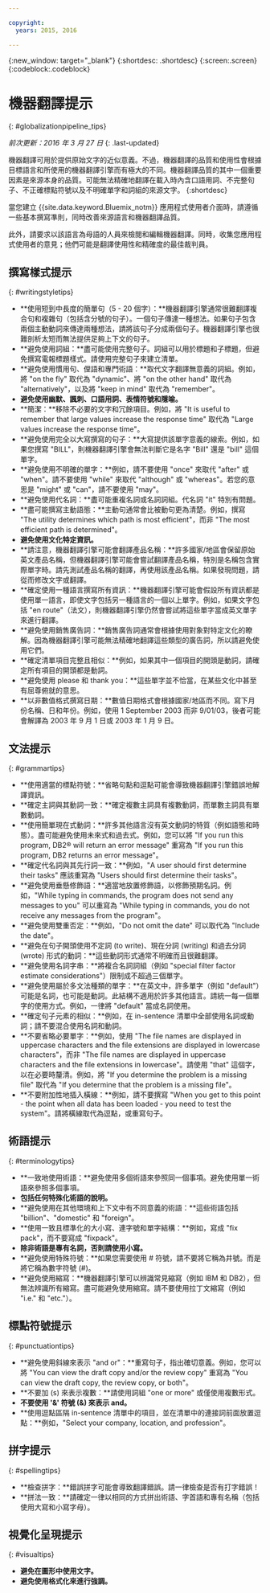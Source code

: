 ```yaml
---

copyright:
  years: 2015, 2016

---
```


{:new_window: target="_blank"}
{:shortdesc: .shortdesc}
{:screen:.screen}
{:codeblock:.codeblock}


# 機器翻譯提示
{: #globalizationpipeline_tips}

*前次更新：2016 年 3 月 27 日*
{: .last-updated}

機器翻譯可用於提供原始文字的近似意義。不過，機器翻譯的品質和使用性會根據目標語言和所使用的機器翻譯引擎而有極大的不同。機器翻譯品質的其中一個重要因素是來源本身的品質。可能無法精確地翻譯在載入時內含口語用詞、不完整句子、不正確標點符號以及不明確單字和詞組的來源文字。
{:shortdesc}

當您建立 {{site.data.keyword.Bluemix_notm}} 應用程式使用者介面時，請遵循一些基本撰寫準則，同時改善來源語言和機器翻譯品質。

此外，請要求以該語言為母語的人員來檢閱和編輯機器翻譯。同時，收集您應用程式使用者的意見；他們可能是翻譯使用性和精確度的最佳裁判員。

## 撰寫樣式提示
{: #writingstyletips}

* **使用短到中長度的簡單句（5 - 20 個字）：**機器翻譯引擎通常很難翻譯複合句和複雜句（包括含分號的句子）。一個句子傳達一種想法。如果句子包含兩個主動動詞來傳達兩種想法，請將該句子分成兩個句子。機器翻譯引擎也很難剖析太短而無法提供足夠上下文的句子。
* **避免使用詞組：**盡可能使用完整句子。詞組可以用於標題和子標題，但避免撰寫電報標題樣式。請使用完整句子來建立清單。
* **避免使用慣用句、俚語和專門術語：**取代文字翻譯無意義的詞組。例如，將 "on the fly" 取代為 "dynamic"、將 "on the other hand" 取代為 "alternatively"，以及將 "keep in mind" 取代為 "remember"。
* **避免使用幽默、諷刺、口語用詞、表情符號和隱喻。**
* **簡潔：**移除不必要的文字和冗餘項目。例如，將 "It is useful to remember that large values increase the response time" 取代為 "Large values increase the response time"。
* **避免使用完全以大寫撰寫的句子：**大寫提供該單字意義的線索。例如，如果您撰寫 "BILL"，則機器翻譯引擎會無法判斷它是名字 "Bill" 還是 "bill" 這個單字。
* **避免使用不明確的單字：**例如，請不要使用 "once" 來取代 "after" 或 "when"。請不要使用 "while" 來取代 "although" 或 "whereas"。若您的意思是 "might" 或 "can"，請不要使用 "may"。
* **避免使用代名詞：**盡可能重複名詞或名詞詞組。代名詞 "it" 特別有問題。
* **盡可能撰寫主動語態：**主動句通常會比被動句更為清楚。例如，撰寫 "The utility determines which path is most efficient"，而非 "The most efficient path is determined"。
* **避免使用文化特定資訊。**
* **請注意，機器翻譯引擎可能會翻譯產品名稱：**許多國家/地區會保留原始英文產品名稱，但機器翻譯引擎可能會嘗試翻譯產品名稱，特別是名稱包含實際單字時。請先測試產品名稱的翻譯，再使用該產品名稱。如果發現問題，請從而修改文字或翻譯。
* **確定使用一種語言撰寫所有資訊：**機器翻譯引擎可能會假設所有資訊都是使用單一語言，即使文字包括另一種語言的一個以上單字。例如，如果文字包括 "en route"（法文），則機器翻譯引擎仍然會嘗試將這些單字當成英文單字來進行翻譯。
* **避免使用銷售廣告詞：**銷售廣告詞通常會根據使用對象對特定文化的瞭解。因為機器翻譯引擎可能無法精確地翻譯這些類型的廣告詞，所以請避免使用它們。
* **確定清單項目完整且相似：**例如，如果其中一個項目的開頭是動詞，請確定所有項目的開頭都是動詞。
* **避免使用 please 和 thank you：**這些單字並不恰當，在某些文化中甚至有屈尊俯就的意思。
* **以非數值格式撰寫日期：**數值日期格式會根據國家/地區而不同。寫下月份名稱、日和年份。例如，使用 1 September 2003 而非 9/01/03，後者可能會解譯為 2003 年 9 月 1 日或 2003 年 1 月 9 日。

## 文法提示
{: #grammartips}

* **使用適當的標點符號：**省略句點和逗點可能會導致機器翻譯引擎錯誤地解譯資訊。
* **確定主詞與其動詞一致：**確定複數主詞具有複數動詞，而單數主詞具有單數動詞。
* **使用簡單現在式動詞：**許多其他語言沒有英文動詞的特質（例如語態和時態）。盡可能避免使用未來式和過去式。例如，您可以將 "If you run this program, DB2® will return an error message" 重寫為 "If you run this program, DB2 returns an error message"。
* **確定代名詞與其先行詞一致：**例如，"A user should first determine their tasks" 應該重寫為 "Users should first determine their tasks"。
* **避免使用垂懸修飾語：**適當地放置修飾語，以修飾預期名詞。例如，"While typing in commands, the program does not send any messages to you" 可以重寫為 "While typing in commands, you do not receive any messages from the program"。
* **避免使用雙重否定：**例如，"Do not omit the date" 可以取代為 "Include the date"。
* **避免在句子開頭使用不定詞 (to write)、現在分詞 (writing) 和過去分詞 (wrote) 形式的動詞：**這些動詞形式通常不明確而且很難翻譯。
* **避免使用名詞字串：**將複合名詞詞組（例如 "special filter factor estimate considerations"）限制成不超過三個單字。
* **避免使用屬於多文法種類的單字：**在英文中，許多單字（例如 "default"）可能是名詞，也可能是動詞。此結構不適用於許多其他語言。請統一每一個單字的使用方式。例如，一律將 "default" 當成名詞使用。
* **確定句子元素的相似：**例如，在 in-sentence 清單中全部使用名詞或動詞；請不要混合使用名詞和動詞。
* **不要省略必要單字：**例如，使用 "The file names are displayed in uppercase characters and the file extensions are displayed in lowercase characters"，而非 "The file names are displayed in uppercase characters and the file extensions in lowercase"。請使用 "that" 這個字，以在必要時釐清。例如，將 "If you determine the problem is a missing file" 取代為 "If you determine that the problem is a missing file"。
* **不要附加性地插入橫線：**例如，請不要撰寫 "When you get to this point - the point when all data has been loaded - you need to test the system"。請將橫線取代為逗點，或重寫句子。
 
## 術語提示
{: #terminologytips}

* **一致地使用術語：**避免使用多個術語來參照同一個事項。避免使用單一術語來參照多個事項。
* **包括任何特殊化術語的說明。**
* **避免使用在其他環境和上下文中有不同意義的術語：**這些術語包括 "billion"、"domestic" 和 "foreign"。
* **使用一致且標準化的大小寫、連字號和單字結構：**例如，寫成 "fix pack"，而不要寫成 "fixpack"。
* **除非術語是專有名詞，否則請使用小寫。**
* **避免使用特殊符號：**如果您需要使用 # 符號，請不要將它稱為井號。而是將它稱為數字符號 (#)。
* **避免使用縮寫：**機器翻譯引擎可以辨識常見縮寫（例如 IBM 和 DB2），但無法辨識所有縮寫。盡可能避免使用縮寫。請不要使用拉丁文縮寫（例如 "i.e." 和 "etc."）。

## 標點符號提示
{: #punctuationtips}

* **避免使用斜線來表示 "and or"：**重寫句子，指出確切意義。例如，您可以將 "You can view the draft copy and/or the review copy" 重寫為 "You can view the draft copy, the review copy, or both"。
* **不要加 (s) 來表示複數：**請使用詞組 "one or more" 或僅使用複數形式。
* **不要使用 '&' 符號 (&) 來表示 and。**
* **使用逗點區隔 in-sentence 清單中的項目，並在清單中的連接詞前面放置逗點：**例如，"Select your company, location, and profession"。

## 拼字提示
{: #spellingtips}

* **檢查拼字：**錯誤拼字可能會導致翻譯錯誤。請一律檢查是否有打字錯誤！
* **拼法一致：**請確定一律以相同的方式拼出術語、字首語和專有名稱（包括使用大寫和小寫字母）。

## 視覺化呈現提示
{: #visualtips}

* **避免在圖形中使用文字。**
* **避免使用格式化來進行強調。**

